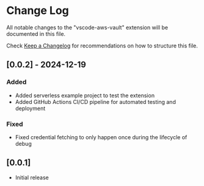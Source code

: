 # Change Log

All notable changes to the "vscode-aws-vault" extension will be documented in this file.

Check [Keep a Changelog](http://keepachangelog.com/) for recommendations on how to structure this file.

## [0.0.2] - 2024-12-19

### Added
- Added serverless example project to test the extension
- Added GitHub Actions CI/CD pipeline for automated testing and deployment

### Fixed
- Fixed credential fetching to only happen once during the lifecycle of debug

## [0.0.1]

- Initial release
